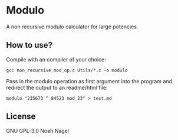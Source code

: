 <h1>Modulo</h1>
A non recursive modulo calculator for large potencies.
<h2>How to use?</h2>
Compile with an compiler of your choice:

<code>gcc non_recursive_mod_op.c Utils/*.c -o modulo</code>

Pass in the modulo operation as first argument into the program and redirect the output to an readme/html file: 

<code>modulo "235673 ^ 84523 mod 23" > test.md</code>

<h2>License</h2>
GNU GPL-3.0 Noah Nagel 